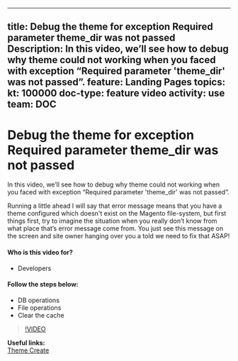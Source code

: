 
---
title: Debug the theme for exception Required parameter theme_dir was not passed
Description: In this video, we’ll see how to debug why theme could not working when you faced with exception “Required parameter 'theme_dir' was not passed”. 
feature: Landing Pages
topics:
kt: 100000
doc-type: feature video
activity: use
team: DOC
---
# Debug the theme for exception Required parameter theme_dir was not passed

In this video, we’ll see how to debug why theme could not working when you faced with exception “Required parameter 'theme_dir' was not passed”. 

Running a little ahead I will say that error message means that you have a theme configured which doesn't exist on the Magento file-system, but first things first, try to imagine the situation when you really don’t know from what place that’s error message come from. You just see this message on the screen and site owner hanging over you a told we need to fix that ASAP!

#### Who is this video for?
* Developers

#### Follow the steps below:
* DB operations
* File operations
* Clear the cache

>[!VIDEO](https://video.tv.adobe.com/v/35758)

**Useful links:**
<br/>
[Theme Create](https://devdocs.magento.com/guides/v2.4/frontend-dev-guide/themes/theme-create.html)
